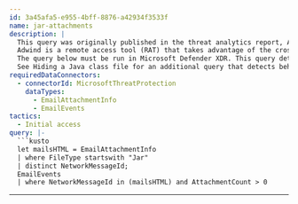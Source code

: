 ```yaml
---
id: 3a45afa5-e955-4bff-8876-a42934f3533f
name: jar-attachments
description: |
  This query was originally published in the threat analytics report, Adwind utilizes Java for cross-platform impact.
  Adwind is a remote access tool (RAT) that takes advantage of the cross-platform capabilities of the Java framework. It can check which operating system a target is running and adapt accordingly, allowing it to successfully compromise both Windows and macOS devices.
  The query below must be run in Microsoft Defender XDR. This query detects events where a single Java archive, or JAR file, was attached to an incoming email. Since Adwind is distributed as a JAR file, this can help detect the initial access stage of a Adwind attack. Note that, although the behavior detected by this query is typical of attacks that use Adwind malware, unrelated attacks may use the same or similar techniques. Also note that JAR attachments are not necessarily or even often malware, and that further research will be needed to determine if query results are associated with malicious behavior.
  See Hiding a Java class file for an additional query that detects behavior associated with Adwind attacks.
requiredDataConnectors:
  - connectorId: MicrosoftThreatProtection
    dataTypes:
      - EmailAttachmentInfo
      - EmailEvents
tactics:
  - Initial access
query: |-
  ```kusto
  let mailsHTML = EmailAttachmentInfo
  | where FileType startswith "Jar"
  | distinct NetworkMessageId;
  EmailEvents
  | where NetworkMessageId in (mailsHTML) and AttachmentCount > 0
  ```
---
```


